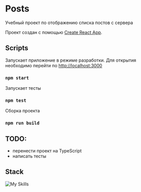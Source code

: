 # Posts

Учебный проект по отображению списка постов с сервера

Проект создан с помощью [Create React App](https://github.com/facebook/create-react-app).

## Scripts

Запускает приложение в режиме разработки.
Для открытия необходимо перейти по [http://localhost:3000](http://localhost:3000)

### `npm start`

Запускает тесты

### `npm test`

Сборка проекта

### `npm run build`

## TODO:
- перенести проект на TypeScript
- написать тесты

## Stack

![My Skills](https://skillicons.dev/icons?i=html,sass,react,js)
